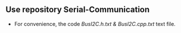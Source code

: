 ## Use repository **Serial-Communication** 
- For convenience, the code *BusI2C.h.txt & BusI2C.cpp.txt* text file.